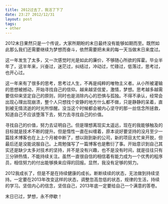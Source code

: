 ```yaml
---
title: 2012过去了，我活了下了
date: 23:27 2012/12/31
layout: post
tags:
- other
---
```

2012末日果然只是一个传说，大家所期盼的末日最终没有能够如期而至。既然如此那么我们还需要继续为梦想而奋斗，依然需要把未来的每一天当做末日来度过。

这一年发生了太多，又一次感觉时光是如此的廉价，不够随心所欲的挥霍。毕业半年了，这半年来，兴奋过，迷茫过，纠结过，冲动过，忙碌过，低落过，思考过，也开心过。

这一年来有了很多的思考，思考过人生，不再是纯粹的唯物主义者。从小所被灌输的思想被撼动，开始寻找自己的信仰。越来越坚信爱，激情，梦想。思考越多越需要信仰来坚定自己的原则，同时也是消除内心的恐惧与孤独。不得不承认，经常会出现心理出现崩溃，整个人只想找个安静的地方什么都不做，只是静静的呆着，直到被无情流逝的时光所惊醒。没当这个时候都会被内心坚守的那一丝信念所拯救，知道自己不应该堕落下去，努力去寻找自己的价值。

寻找自己的价值，努力去证明自己。但是理想离现实太遥远，现在的我能够触及的目标就是技术不断的提升。但是惰性一直在纠缠着，原本说好要坚持的没月至少一篇技术博客也在上上个月被中断了，想以刚到新的公司，新的项目太忙来开脱，但最后还是没能说服自己。上周勉强写了一篇博客也是敷衍了事。开始意识到自己其实还是缺少太多对技术的坚持，并不是没有兴趣，也不是没有时间，就是往往只有三分钟热情，不能持续关注。虽然一直很自信的相信着有能力成为一个优秀的程序员，相信努力的付出能够换来应得的回报。显然，我没有足够的努力。

2012我成长了，但是不是在持续健康的成长。断断续续的状态，无法做到持续坚持。一定要在2013年改变这样的状态，调整忽高忽低的状态，规律的生活，持续的学习。坚信内心的信念，坚信自己，2013年底一定要给自己一个满意的答卷。

末日已过，梦想，永不停歇！